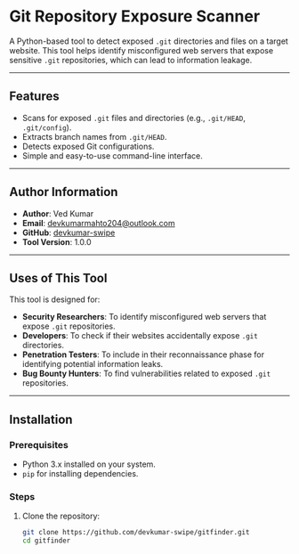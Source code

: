# Git Repository Exposure Scanner

A Python-based tool to detect exposed `.git` directories and files on a target website. This tool helps identify misconfigured web servers that expose sensitive `.git` repositories, which can lead to information leakage.

---

## Features
- Scans for exposed `.git` files and directories (e.g., `.git/HEAD`, `.git/config`).
- Extracts branch names from `.git/HEAD`.
- Detects exposed Git configurations.
- Simple and easy-to-use command-line interface.

---

## Author Information
- **Author**: Ved Kumar
- **Email**: devkumarmahto204@outlook.com
- **GitHub**: [devkumar-swipe](https://github.com/devkumar-swipe)
- **Tool Version**: 1.0.0

---

## Uses of This Tool
This tool is designed for:
- **Security Researchers**: To identify misconfigured web servers that expose `.git` repositories.
- **Developers**: To check if their websites accidentally expose `.git` directories.
- **Penetration Testers**: To include in their reconnaissance phase for identifying potential information leaks.
- **Bug Bounty Hunters**: To find vulnerabilities related to exposed `.git` repositories.

---

## Installation

### Prerequisites
- Python 3.x installed on your system.
- `pip` for installing dependencies.

### Steps
1. Clone the repository:
   ```bash
   git clone https://github.com/devkumar-swipe/gitfinder.git
   cd gitfinder
